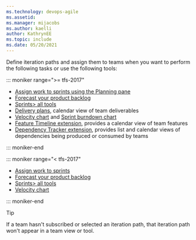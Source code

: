 ```yaml
---
ms.technology: devops-agile
ms.assetid: 
ms.manager: mijacobs
ms.author: kaelli
author: KathrynEE
ms.topic: include
ms.date: 05/20/2021
---
```


 

Define iteration paths and assign them to teams when you want to perform the following tasks or use the following tools: 


::: moniker range=">= tfs-2017"

- [Assign work to sprints using the Planning pane](../../boards/sprints/assign-work-sprint.md)
- [Forecast your product backlog](../../boards/sprints/forecast.md)
- [Sprints> all tools](../../boards/sprints/scrum-overview.md) 
- [Delivery plans](../../boards/plans/review-team-plans.md), calendar view of team deliverables
- [Velocity chart](../../report/dashboards/team-velocity.md) and [Sprint burndown chart](../../report/dashboards/configure-sprint-burndown.md)
- [Feature Timeline extension](../../boards/extensions/feature-timeline.md), provides a calendar view of team features 
- [Dependency Tracker extension](../../boards/extensions/dependency-tracker.md), provides list and calendar views of dependencies being produced or consumed by teams  

::: moniker-end

::: moniker range="< tfs-2017"

- [Assign work to sprints](../../boards/sprints/assign-work-sprint.md)
- [Forecast your product backlog](../../boards/sprints/forecast.md)
- [Sprints> all tools](../../boards/sprints/scrum-overview.md) 
- [Velocity chart](../../report/dashboards/team-velocity.md)

::: moniker-end

> [!TIP]    
> If a team hasn't subscribed or selected an iteration path, that iteration path won't appear in a team view or tool.   